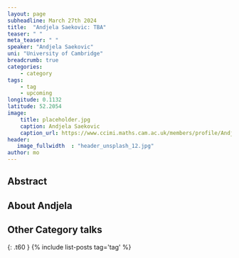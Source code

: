 ```yaml
---
layout: page
subheadline: March 27th 2024
title:  "Andjela Saekovic: TBA"
teaser: " "
meta_teaser: " "
speaker: "Andjela Saekovic"
uni: "University of Cambridge"
breadcrumb: true
categories:
    - category
tags:
    - tag
    - upcoming
longitude: 0.1132
latitude: 52.2054 
image:
    title: placeholder.jpg
    caption: Andjela Saekovic
    caption_url: https://www.ccimi.maths.cam.ac.uk/members/profile/Andjela%20Sarkovic/
header:
   image_fullwidth  : "header_unsplash_12.jpg"
author: mo
---
```



## Abstract

## About Andjela


## Other Category talks
{: .t60 }
{% include list-posts tag='tag' %}

